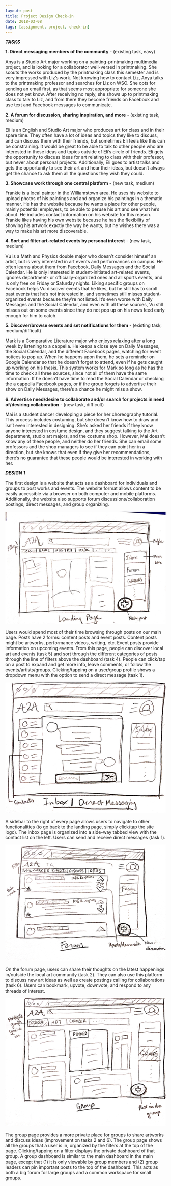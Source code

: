```yaml
---
layout: post
title: Project Design Check-in
date: 2018-03-08
tags: [assignment, project, check-in]
---
```

***TASKS***

**1. Direct messaging members of the community** - (existing task, easy)

Anya is a Studio Art major working on a painting-printmaking multimedia project, and is looking for a collaborator well-versed in printmaking.  She scouts the works produced by the printmaking class this semester and is very impressed with Liz’s work.  Not knowing how to contact Liz, Anya talks to the printmaking professor and searches for Liz on WSO.  She opts for sending an email first, as that seems most appropriate for someone she does not yet know.  After receiving no reply, she shows up to printmaking class to talk to Liz, and from there they become friends on Facebook and use text and Facebook messages to communicate.

**2. A forum for discussion, sharing inspiration, and more** - (existing task, medium)

Eli is an English and Studio Art major who produces art for class and in their spare time. They often have a lot of ideas and topics they like to discuss, and can discuss them with their friends, but sometimes Eli feels like this can be constraining.  It would be great to be able to talk to other people who are interested in these ideas and topics outside of Eli’s circle of friends.  Eli gets the opportunity to discuss ideas for art relating to class with their professor, but never about personal projects.  Additionally, Eli goes to artist talks and gets the opportunity to see their art and hear their ideas, but doesn’t always get the chance to ask them all the questions they wish they could.

**3. Showcase work through one central platform** - (new task, medium)

Frankie is a local painter in the Williamstown area.  He uses his website to upload photos of his paintings and and organize his paintings in a thematic manner.  He has the website because he wants a place for other people, mainly potential employers, to be able to peruse his art and see what he’s about.  He includes contact information on his website for this reason.  Frankie likes having his own website because he has the flexibility of showing his artwork exactly the way he wants, but he wishes there was a way to make his art more discoverable.

**4. Sort and filter art-related events by personal interest** - (new task, medium)

Vu is a Math and Physics double major who doesn’t consider himself an artist, but is very interested in art events and performances on campus. He often learns about them from Facebook, Daily Messages and the Social Calendar. He is only interested in student-initiated art-related events, ignores department- or officially-organized ones and all sports events, and is only free on Friday or Saturday nights.  Liking specific groups on Facebook helps Vu discover events that he likes, but he still has to scroll past events that he’s not interested in, and sometimes still misses student-organized events because they’re not listed.  It’s even worse with Daily Messages and the Social Calendar, and even with all these sources, Vu still misses out on some events since they do not pop up on his news feed early enough for him to catch.

**5. Discover/browse events and set notifications for them** - (existing task, medium/difficult)

Mark is a Comparative Literature major who enjoys relaxing after a long week by listening to a cappella.  He keeps a close eye on Daily Messages, the Social Calendar, and the different Facebook pages, watching for event notices to pop up.  When he happens upon them, he sets a reminder on Google Calendar so that he doesn’t forget to attend, even if he gets caught up working on his thesis.  This system works for Mark so long as he has the time to check all three sources, since not all of them have the same information.  If he doesn’t have time to read the Social Calendar or checking the a cappella Facebook pages, or if the group forgets to advertise their show on Daily Messages, there’s a chance he might miss a show.

**6. Advertise need/desire to collaborate and/or search for projects in need of/desiring collaboration** - (new task, difficult)

Mai is a student dancer developing a piece for her choreography tutorial.  This process includes costuming, but she doesn’t know how to draw and isn’t even interested in designing.  She’s asked her friends if they know anyone interested in costume design, and they suggest talking to the Art department, studio art majors, and the costume shop.  However, Mai doesn’t know any of these people, and neither do her friends.  She can email some professors and the shop managers to see if they can point her in a direction, but she knows that even if they give her recommendations, there’s no guarantee that these people would be interested in working with her.

***DESIGN 1***

The first design is a website that acts as a dashboard for individuals and groups to post works and events. The website format allows content to be easily accessible via a browser on both computer and mobile platforms. Additionally, the website also supports forum discussions/collaboration postings, direct messages, and group organizing.

![Website's Landing Page](/img/Website-1.jpg)

Users would spend most of their time browsing through posts on our main page. Posts have 2 forms: content posts and event posts. Content posts might be artworks, performance videos, writing, etc. Event posts provide information on upcoming events. From this page, people can discover local art and events (task 5) and sort through the different categories of posts through the line of filters above the dashboard (task 4). People can click/tap on a post to expand and get more info, leave comments, or follow the events/artists/groups. Clicking/tapping on a user/group profile shows a dropdown menu with the option to send a direct message (task 1).

![Website's Inbox/DM Page](/img/Website-2.jpg)

A sidebar to the right of every page allows users to navigate to other functionalities (to go back to the landing page, simply click/tap the site logo). The inbox page is organized into a side-way tabbed view with the contact list on the left. Users can send and receive direct messages (task 1).

![Website's Forum Page](/img/Website-3.jpg)

On the forum page, users can share their thoughts on the latest happenings in/outside the local art community (task 2). They can also use this platform to discuss new art ideas as well as create postings calling for collaborations (task 6). Users can bookmark, upvote, downvote, and respond to any threads of interest.

![Website's Group Page](/img/Website-4.jpg)

The group page provides a more private place for groups to share artworks and discuss ideas (improvement on tasks 2 and 6). The group page shows all the groups that a user is in, organized by the filters at the top of the page. Clicking/tapping on a filter displays the private dashboard of that group. A group dashboard is similar to the main dashboard in the main page, except that (1) it is only viewable by group members and (2) group leaders can pin important posts to the top of the dashboard. This acts as both a big forum for large groups and a common workspace for small groups.
